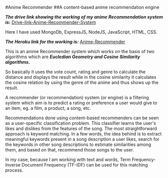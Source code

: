#Anime Recommender
##A content-based anime recommendation engine

***The drive link showing the working of my anime Recommendation system is:***
[Drive-link-Anime-Recommender-System](https://drive.google.com/file/d/1t0VUwvKQoEgYsMHzWPuPp2H7GFRjnS9p/view?usp=sharing)

Here I have used MongoDb, ExpressJS, NodeJS, JavaScript, HTML, CSS.

***The Heroku link for the working is:***
[Anime-Recommender](https://animerec-anime-recommender.herokuapp.com/)

This is an anime Recommender system which works on the basis of two algorithms which are ***Eucledian Geometry and Cosine Similarity algorithms.***

So basically it uses the vote count, rating and genre to calculate the distance and displays the result while in the cosine similarity it calculates the cosine relation by using the genre of the anime and thus shows up the result.

A recommender (or recommendation) system (or engine) is a filtering system which aim is to predict a rating or preference a user would give to an item, eg. a film, a product, a song, etc.

Recommendations done using content-based recommenders can be seen as a user-specific classification problem. This classifier learns the user's likes and dislikes from the features of the song. The most straightforward approach is keyword matching. In a few words, the idea behind is to extract meaningful keywords present in a song description a user likes, search for the keywords in other song descriptions to estimate similarities among them, and based on that, recommend those songs to the user.

In my case, because I am working with text and words, Term Frequency-Inverse Document Frequency (TF-IDF) can be used for this matching process.
